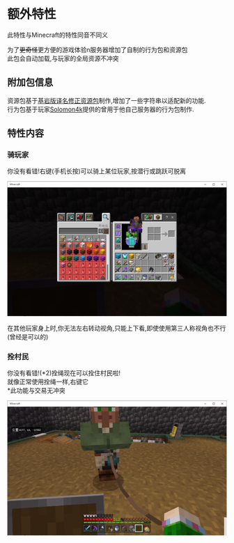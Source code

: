 # 额外特性

此特性与Minecraft的特性同音不同义

为了~~更奇怪~~更方便的游戏体验n服务器增加了自制的行为包和资源包  
此包会自动加载,与玩家的全局资源不冲突

## 附加包信息

资源包基于[基岩版译名修正资源包](http://www.mcbbs.net/thread-682370-1-1.html "基岩版译名修正")制作,增加了一些字符串以适配新的功能.  
行为包基于玩家[Solomon4k](https://github.com/Solomon-Edwards "Solomon4k的Github个人主页")提供的曾用于他自己服务器的行为包制作.

## 特性内容

### 骑玩家

你没有看错!右键(手机长按)可以骑上某位玩家,按潜行或跳跃可脱离

![物品栏中的显示样式](/5th/assects/images/ride-player.png "请无视我的物品栏")

在其他玩家身上时,你无法左右转动视角,只能上下看,即使使用第三人称视角也不行(曾经是可以的)

### 拴村民

你没有看错!(*2)拴绳现在可以拴住村民啦!  
就像正常使用拴绳一样,右键它  
\*此功能与交易无冲突

![拴住村民](/5th/assects/images/lead-villager.png "针不挫")